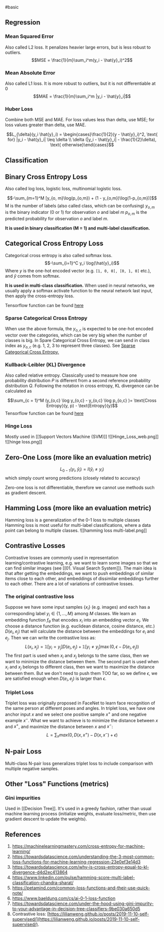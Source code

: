 #basic 
## Regression
### Mean Squared Error
Also called L2 loss. It penalizes heavier large errors, but is less robust to outliers.$$MSE = \frac{1}{m}\sum_i^m(y_i - \hat{y}_i)^2$$
### Mean Absolute Error
Also called L1 loss. It is more robust to outliers, but it is not differentiable at 0 $$MAE = \frac{1}{m}\sum_i^m |y_i - \hat{y}_i|$$
### Huber Loss
Combine both MSE and MAE. For loss values less than delta, use MSE; for loss values greater than delta, use MAE.

$$L_{\delta}(y_i \hat{y}_i) = \begin{cases}\frac{1}{2}(y - \hat{y}_i)^2, \text{ for} |y_i - \hat{y}_i| \leq \delta \\ \delta (|y_i - \hat{y}_i| - \frac{1}{2}\delta), \text{ otherwise}\end{cases}$$
## Classification
## Binary Cross Entropy Loss
Also called log loss, logistic loss, multinomial logistic loss.

$$-\sum_{m=1}^M [y_{o, m}\log(p_{o,m}) + (1 - y_{o,m})\log(1-p_{o,m})]$$
M is the number of labels (also called class, which can be confusing)
$y_{o, m}$ is the binary indicator (0 or 1) for observation $o$ and label $m$
$p_{o,m}$ is the predicted probability for observation $o$ and label $m$.

**It is used in binary classification (M = 1) and multi-label classification.**
## Categorical Cross Entropy Loss
Categorical cross entropy is also called softmax loss. 
$$-\sum_{i=1}^C y_i \log(\hat{y}_i)$$
Where $y$ is the one-hot encoded vector (e.g. `[1, 0, 0], [0, 1, 0]` etc.), and $\hat{y}$ comes from softmax.

**It is used in multi-class classification.** When used in neural networks, we usually apply a softmax activate function to the neural network last input, then apply the cross-entropy loss.

Tensorflow function can be found [here](https://www.tensorflow.org/api_docs/python/tf/keras/losses/CategoricalCrossentropy)

### Sparse Categorical Cross Entropy
When use the above formula, the $y_{o,c}$ is expected to be one-hot encoded vector over the categories, which can be very big when the number of classes is big. In Spare Categorical Cross Entropy, we can send in class index as $y_{o, c}$ (e.g. 1, 2, 3 to represent three classes). See [Sparse Categorical Cross Entropy.](https://www.tensorflow.org/api_docs/python/tf/keras/losses/SparseCategoricalCrossentropy)

### Kullback-Leibler (KL) Divergence
Also called relative entropy. Classically used to measure how one probability distribution $P$ is different from a second reference probability distribution $Q$. Following the notation in cross entropy, KL divergence can be calculated as

$$\sum_{c = 1}^M (y_{o,c} \log y_{o,c} - y_{o,c} \log p_{o,c} )= \text{Cross Entropy}(y, p) - \text{Entropy}(y)$$
Tensorflow function can be found [here](https://www.tensorflow.org/api_docs/python/tf/keras/losses/KLDivergence)

### Hinge Loss
Mostly used in [[Support Vectors Machine (SVM)]]
![[Hinge_Loss_web.png]]
![[hinge loss.png]]
## Zero-One Loss (more like an evaluation metric)
$$L_{0-1}(y_i, \hat{y}_i) = I(\hat{y}_i \neq y_i)$$ which simply count wrong predictions (closely related to accuracy)

Zero-one loss is not differentiable, therefore we cannot use methods such as gradient descent.

## Hamming Loss (more like an evaluation metric)
Hamming loss is a generalization of the 0-1 loss to multiple classes
Hamming loss is most useful for multi-label classifications, where a data point can belong to multiple classes.
![[hamming loss multi-label.png]]
## Contrastive Losses
Contrastive losses are commonly used in representation learning/contrastive learning, e.g. we want to learn some images so that we can find similar images (see [[01. Visual Search System]]). The main idea is that after getting the embeddings, we want to push embeddings of similar items close to each other, and embeddings of dissimilar embeddings further to each other. There are a lot of variations of contrastive losses.
### The original contrastive loss
Suppose we have some input samples $\{x_i\}$ (e.g. images) and each has a corresponding label $y_i \in \{1, ..., M\}$ among $M$ classes. We learn an embedding function $f_{\theta}$ that encodes $x_i$ into an embedding vector $e_i$. We choose a distance function (e.g. euclidean distance, cosine distance, etc.) $D(e_i, e_j)$ that will calculate the distance between the embeddings for $e_i$ and $e_j$. Then we can write the contrastive loss as:
$$L(x_i, x_j) = \mathbb{1}[y_i = y_j]D(e_i, e_j) + \mathbb{1}[y_i \neq y_j]\max(0, \epsilon - D(e_i, e_j))$$
The first part is used when $x_i$ and $x_j$ belongs to the same class, then we want to minimize the distance between them. The second part is used when $x_i$ and $x_j$ belongs to different class, then we want to maximize the distance between them. But we don't need to push them TOO far, so we define $\epsilon$, we are satisfied enough when $D(e_i, e_j)$ is larger than $\epsilon$.
### Triplet Loss
Triplet loss was originally proposed in FaceNet to learn face recognition of the same person at different poses and angles.
In triplet loss, we have one anchor input $x$ and we select one positive sample $x^+$ and one negative example $x^-$. What we want to achieve is to minimize the distance between $x$ and $x^+$, and maximize the distance between $x$ and $x^-$:
$$ L = \sum_x max(0, D(x, x^+) - D(x, x^-) + \epsilon)$$
## N-pair Loss
Multi-class N-pair loss generalizes triplet loss to include comparison with multiple negative samples.

## Other "Loss" Functions (metrics)
### Gini impurities
Used in [[Decision Tree]]. It's used in a greedy fashion, rather than usual machine learning process (initialize weights, evaluate loss/metric, then use gradient descent to update the weights).

## References
1. https://machinelearningmastery.com/cross-entropy-for-machine-learning/
2. https://towardsdatascience.com/understanding-the-3-most-common-loss-functions-for-machine-learning-regression-23e0ef3e14d3
3. https://towardsdatascience.com/why-is-cross-entropy-equal-to-kl-divergence-d4d2ec413864
4. https://www.linkedin.com/pulse/hamming-score-multi-label-classification-chandra-sharat/
5. https://petamind.com/common-loss-functions-and-their-use-quick-note/
6. https://www.baeldung.com/cs/ai-0-1-loss-function
7. https://towardsdatascience.com/under-the-hood-using-gini-impurity-to-your-advantage-in-decision-tree-classifiers-9be030a650d5
8. Contrastive loss: [https://lilianweng.github.io/posts/2019-11-10-self-supervised/](https://lilianweng.github.io/posts/2019-11-10-self-supervised/).